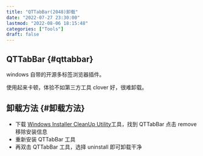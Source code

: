 ```yaml
---
title: "QTTabBar(2048)卸载"
date: "2022-07-27 23:30:00"
lastmod: "2022-08-06 18:15:48"
categories: ["Tools"]
draft: false
---
```


## QTTabBar {#qttabbar}

windows 自带的开源多标签浏览器插件。

使用起来卡顿，体验不如第三方工具 clover 好，很难卸载。


## 卸载方法 {#卸载方法}

-   下载 [Windows Installer CleanUp Utility](https://www.techspot.com/)工具，找到 QTTabBar 点击 remove 移除安装信息
-   重新安装 QTTabBar 工具
-   再双击 QTTabBar 工具，选择 uninstall 即可卸载干净